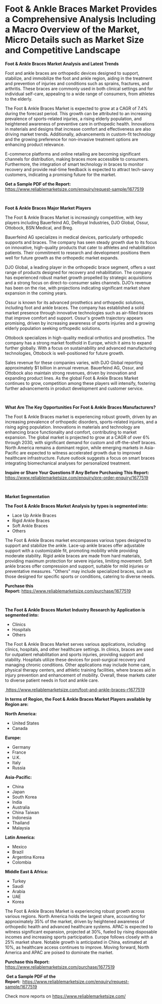 <p><h1>Foot & Ankle Braces Market Provides a Comprehensive Analysis Including a Macro Overview of the Market, Micro Details such as Market Size and Competitive Landscape</h1></p><p><strong>Foot & Ankle Braces Market Analysis and Latest Trends</strong></p>
<p><p>Foot and ankle braces are orthopedic devices designed to support, stabilize, and immobilize the foot and ankle region, aiding in the treatment and prevention of injuries and conditions such as sprains, fractures, and arthritis. These braces are commonly used in both clinical settings and for individual self-care, appealing to a wide range of consumers, from athletes to the elderly.</p><p>The Foot & Ankle Braces Market is expected to grow at a CAGR of 7.4% during the forecast period. This growth can be attributed to an increasing prevalence of sports-related injuries, a rising elderly population, and heightened awareness of preventive care in orthopedic health. Innovations in materials and designs that increase comfort and effectiveness are also driving market trends. Additionally, advancements in custom-fit technology and the growing preference for non-invasive treatment options are enhancing product relevance.</p><p>E-commerce platforms and online retailing are becoming significant channels for distribution, making braces more accessible to consumers. Furthermore, the integration of smart technology in braces to monitor recovery and provide real-time feedback is expected to attract tech-savvy customers, indicating a promising future for the market.</p></p>
<p><strong>Get a Sample PDF of the Report:&nbsp;</strong> <a href="https://www.reliablemarketsize.com/enquiry/request-sample/1677519?utm_campaign=2442&utm_medium=2&utm_source=Github&utm_content=ia&utm_term=08042025&utm_id=foot-ankle-braces">https://www.reliablemarketsize.com/enquiry/request-sample/1677519</a></p>
<p>&nbsp;</p>
<p><strong>Foot & Ankle Braces Major Market Players</strong></p>
<p><p>The Foot & Ankle Braces Market is increasingly competitive, with key players including Bauerfeind AG, DeRoyal Industries, DJO Global, Ossur, Ottobock, BSN Medical, and Breg. </p><p>Bauerfeind AG specializes in medical devices, particularly orthopedic supports and braces. The company has seen steady growth due to its focus on innovative, high-quality products that cater to athletes and rehabilitation patients. Their commitment to research and development positions them well for future growth as the orthopedic market expands.</p><p>DJO Global, a leading player in the orthopedic brace segment, offers a vast range of products designed for recovery and rehabilitation. The company has experienced robust market growth propelled by strategic acquisitions and a strong focus on direct-to-consumer sales channels. DJO’s revenue has been on the rise, with projections indicating significant market share expansion in the coming years.</p><p>Ossur is known for its advanced prosthetics and orthopedic solutions, including foot and ankle braces. The company has established a solid market presence through innovative technologies such as air-filled braces that improve comfort and support. Ossur's growth trajectory appears promising, driven by increasing awareness of sports injuries and a growing elderly population seeking orthopedic solutions.</p><p>Ottobock specializes in high-quality medical orthotics and prosthetics. The company has a strong market foothold in Europe, which it aims to expand further globally. With a focus on sustainability and advanced manufacturing technologies, Ottobock is well-positioned for future growth.</p><p>Sales revenue for these companies varies, with DJO Global reporting approximately $1 billion in annual revenue. Bauerfeind AG, Ossur, and Ottobock also maintain strong revenues, driven by innovation and expanding product lines. As the global Foot & Ankle Braces Market continues to grow, competition among these players will intensify, fostering further advancements in product development and customer service.</p></p>
<p>&nbsp;</p>
<p><strong>What Are The Key Opportunities For Foot & Ankle Braces Manufacturers?</strong></p>
<p><p>The Foot & Ankle Braces market is experiencing robust growth, driven by an increasing prevalence of orthopedic disorders, sports-related injuries, and a rising aging population. Innovations in materials and technology are enhancing brace functionality and comfort, contributing to market expansion. The global market is projected to grow at a CAGR of over 6% through 2030, with significant demand for custom and off-the-shelf braces. North America remains a dominant region, while emerging markets in Asia-Pacific are expected to witness accelerated growth due to improved healthcare infrastructure. Future outlook suggests a focus on smart braces integrating biomechanical analyses for personalized treatment.</p></p>
<p><strong>Inquire or Share Your Questions If Any Before Purchasing This Report:</strong> <a href="https://www.reliablemarketsize.com/enquiry/pre-order-enquiry/1677519?utm_campaign=2442&utm_medium=2&utm_source=Github&utm_content=ia&utm_term=08042025&utm_id=foot-ankle-braces">https://www.reliablemarketsize.com/enquiry/pre-order-enquiry/1677519</a></p>
<p>&nbsp;</p>
<p><strong>Market Segmentation</strong></p>
<p><strong>The Foot & Ankle Braces Market Analysis by types is segmented into:</strong></p>
<p><ul><li>Lace Up Ankle Braces</li><li>Rigid Ankle Braces</li><li>Soft Ankle Braces</li><li>Others</li></ul></p>
<p><p>The Foot & Ankle Braces market encompasses various types designed to support and stabilize the ankle. Lace-up ankle braces offer adjustable support with a customizable fit, promoting mobility while providing moderate stability. Rigid ankle braces are made from hard materials, providing maximum protection for severe injuries, limiting movement. Soft ankle braces offer compression and support, suitable for mild injuries or preventative measures. "Others" may include specialized braces, such as those designed for specific sports or conditions, catering to diverse needs.</p></p>
<p><strong>Purchase this Report:&nbsp;</strong><a href="https://www.reliablemarketsize.com/purchase/1677519?utm_campaign=2442&utm_medium=2&utm_source=Github&utm_content=ia&utm_term=08042025&utm_id=foot-ankle-braces">https://www.reliablemarketsize.com/purchase/1677519</a></p>
<p>&nbsp;</p>
<p><strong>The Foot & Ankle Braces Market Industry Research by Application is segmented into:</strong></p>
<p><ul><li>Clinics</li><li>Hospitals</li><li>Others</li></ul></p>
<p><p>The Foot & Ankle Braces Market serves various applications, including clinics, hospitals, and other healthcare settings. In clinics, braces are used for outpatient rehabilitation and sports injuries, providing support and stability. Hospitals utilize these devices for post-surgical recovery and managing chronic conditions. Other applications may include home care, physical therapy centers, and athletic training facilities, where braces aid in injury prevention and enhancement of mobility. Overall, these markets cater to diverse patient needs in foot and ankle care.</p></p>
<p><a href="https://www.reliablemarketsize.com/foot-and-ankle-braces-r1677519?utm_campaign=2442&utm_medium=2&utm_source=Github&utm_content=ia&utm_term=08042025&utm_id=foot-ankle-braces">&nbsp;https://www.reliablemarketsize.com/foot-and-ankle-braces-r1677519</a></p>
<p><strong>In terms of Region, the Foot & Ankle Braces Market Players available by Region are:</strong></p>
<p>
    <p> <strong> North America: </strong>
        <ul>
            <li>United States</li>
            <li>Canada</li>
        </ul>
        </p> 
    <p> <strong> Europe: </strong>
        <ul>
            <li>Germany</li>
            <li>France</li>
            <li>U.K.</li>
            <li>Italy</li>
            <li>Russia</li>
        </ul>
        </p> 
    <p> <strong> Asia-Pacific: </strong>
        <ul>
            <li>China</li>
            <li>Japan</li>
            <li>South Korea</li>
            <li>India</li>
            <li>Australia</li>
            <li>China Taiwan</li>
            <li>Indonesia</li>
            <li>Thailand</li>
            <li>Malaysia</li>
        </ul>
        </p> 
    <p> <strong> Latin America: </strong>
        <ul>
            <li>Mexico</li>
            <li>Brazil</li>
            <li>Argentina Korea</li>
            <li>Colombia</li>
        </ul>
        </p> 
    <p> <strong> Middle East & Africa: </strong>
        <ul>
            <li>Turkey</li>
            <li>Saudi</li>
            <li>Arabia</li>
            <li>UAE</li>
            <li>Korea</li>
        </ul>
    </p>
    </p>
<p><p>The Foot & Ankle Braces Market is experiencing robust growth across various regions. North America holds the largest share, accounting for approximately 35% of the market, driven by heightened awareness of orthopedic health and advanced healthcare systems. APAC is expected to witness significant expansion, projected at 30%, fueled by rising disposable incomes and increasing sports participation. Europe follows closely with a 25% market share. Notable growth is anticipated in China, estimated at 10%, as healthcare access continues to improve. Moving forward, North America and APAC are poised to dominate the market.</p></p>
<p><strong>Purchase this Report: </strong><a href="https://www.reliablemarketsize.com/purchase/1677519?utm_campaign=2442&utm_medium=2&utm_source=Github&utm_content=ia&utm_term=08042025&utm_id=foot-ankle-braces">https://www.reliablemarketsize.com/purchase/1677519</a></p>
<p>&nbsp;<strong>Get a Sample PDF of the Report:&nbsp;&nbsp;</strong><a href="https://www.reliablemarketsize.com/enquiry/request-sample/1677519?utm_campaign=2442&utm_medium=2&utm_source=Github&utm_content=ia&utm_term=08042025&utm_id=foot-ankle-braces">https://www.reliablemarketsize.com/enquiry/request-sample/1677519</a></p>
<p><strong></strong></p>
<p>Check more reports on <a href="https://www.reliablemarketsize.com/?utm_campaign=2442&utm_medium=2&utm_source=Github&utm_content=ia&utm_term=08042025&utm_id=foot-ankle-braces">https://www.reliablemarketsize.com/</a></p>